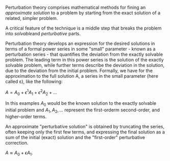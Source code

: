 Perturbation theory comprises mathematical methods for fining an *approximate solution* to a problem by starting from the exact solution of a related, simpler problem.

A critical feature of the technique is a middle step that breaks the problem into *solvable*and *perturbative* parts. 


Perturbation theory develops an expression for the desired solutions in terms of a formal power series in some "small" parameter - known as a perturbation series - that quantifies the deviation from the exactly solvable problem. The leading term in this power series is the solution of the exactly solvable problem, while further terms describe the deviation in the solution, due to the deviation from the initial problem. Formally, we have for the approximation to the full solution A, a series in the small parameter (here called ε), like the following:

$A=A_0+\epsilon^1A_1+\epsilon^2A_2+\dots$

In this examples $A_0$ would be the known solution to the exactly solvable initial problem and $A_1,A_2,\dots$ represent the first-orderm second-order, and higher-order terms.

An approximate "perturbative solution" is obtained by truncating the series, often keeping only the first few terms, and expressing the final solution as a sum of the initial (exact) solution and the "first-order" perturbative correction.

$A\approx A_0+\epsilon A_1$.